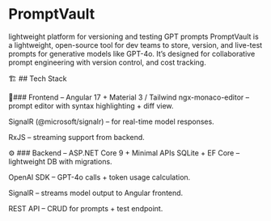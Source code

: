 # PromptVault
lightweight platform for versioning and testing GPT prompts
PromptVault is a lightweight, open-source tool for dev teams to store, version, and live-test prompts for generative models like GPT-4o.
It’s designed for collaborative prompt engineering with version control, and cost tracking.


🏗️ ## Tech Stack

🧩### Frontend – Angular 17 + Material 3 / Tailwind
ngx-monaco-editor – prompt editor with syntax highlighting + diff view.

SignalR (@microsoft/signalr) – for real-time model responses.

RxJS – streaming support from backend.

⚙️ ### Backend – ASP.NET Core 9 + Minimal APIs
SQLite + EF Core – lightweight DB with migrations.

OpenAI SDK – GPT-4o calls + token usage calculation.

SignalR – streams model output to Angular frontend.

REST API – CRUD for prompts + test endpoint.
